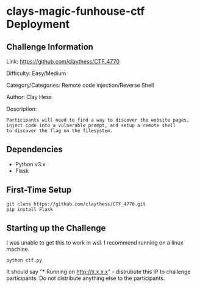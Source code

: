# clays-magic-funhouse-ctf Deployment

## Challenge Information

Link: https://github.com/claythess/CTF_4770

Difficulty: Easy/Medium

Category/Categories: Remote code injection/Reverse Shell

Author: Clay Hess

Description:

```
Participants will need to find a way to discover the website pages, inject code into a vulnerable prompt, and setup a remote shell 
to discover the flag on the filesystem.
```

## Dependencies

- Python v3.x
- Flask

## First-Time Setup
```
git clone https://github.com/claythess/CTF_4770.git
pip install Flask
```

## Starting up the Challenge

I was unable to get this to work in wsl. I recommend running on a linux machine.

```
python ctf.py
```

It should say "* Running on http://x.x.x.x" - distrubute this IP to challenge participants. Do not distribute anything else
to the participants.